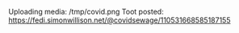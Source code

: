 Uploading media: /tmp/covid.png
Toot posted: https://fedi.simonwillison.net/@covidsewage/110531668585187155
